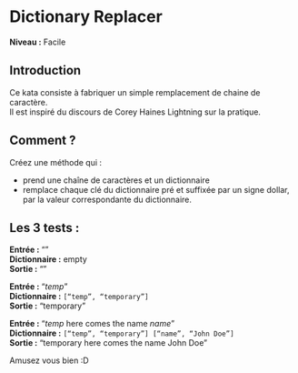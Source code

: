 # Dictionary Replacer

**Niveau :** Facile 

## Introduction

Ce kata consiste à fabriquer un simple remplacement de chaine de caractère.   
Il est inspiré du discours de Corey Haines Lightning sur la pratique.  

## Comment ?

Créez une méthode qui : 
 - prend une chaîne de caractères et un dictionnaire
 - remplace chaque clé du dictionnaire pré et suffixée par un signe dollar, par la valeur correspondante du dictionnaire.

## Les 3 tests :

**Entrée :** “”  
**Dictionnaire :** empty  
**Sortie :** “”

**Entrée :** “$temp$”  
**Dictionnaire :** `[“temp”, “temporary”]`  
**Sortie :** “temporary”  

**Entrée :** “$temp$ here comes the name $name$”  
**Dictionnaire :** `[“temp”, “temporary”] [“name”, “John Doe”]`  
**Sortie :** “temporary here comes the name John Doe”

Amusez vous bien :D